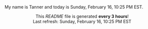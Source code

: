 My name is Tanner and today is Sunday, February 16, 10:25 PM EST.

<p align="center">This <i>README</i> file is generated <b>every 3 hours</b>!</br>Last refresh: Sunday, February 16, 10:25 PM EST<br /></p>
